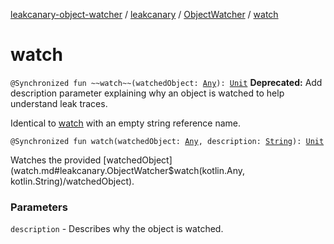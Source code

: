 [leakcanary-object-watcher](../../index.md) / [leakcanary](../index.md) / [ObjectWatcher](index.md) / [watch](./watch.md)

# watch

`@Synchronized fun ~~watch~~(watchedObject: `[`Any`](https://kotlinlang.org/api/latest/jvm/stdlib/kotlin/-any/index.html)`): `[`Unit`](https://kotlinlang.org/api/latest/jvm/stdlib/kotlin/-unit/index.html)
**Deprecated:** Add description parameter explaining why an object is watched to help understand leak traces.

Identical to [watch](./watch.md) with an empty string reference name.

`@Synchronized fun watch(watchedObject: `[`Any`](https://kotlinlang.org/api/latest/jvm/stdlib/kotlin/-any/index.html)`, description: `[`String`](https://kotlinlang.org/api/latest/jvm/stdlib/kotlin/-string/index.html)`): `[`Unit`](https://kotlinlang.org/api/latest/jvm/stdlib/kotlin/-unit/index.html)

Watches the provided [watchedObject](watch.md#leakcanary.ObjectWatcher$watch(kotlin.Any, kotlin.String)/watchedObject).

### Parameters

`description` - Describes why the object is watched.